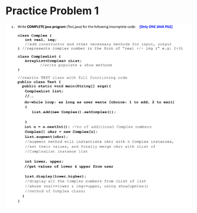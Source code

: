 # Practice Problem 1
![PPr1](https://github.com/SyedT1/OOP/blob/main/Varsity%20Lectures/Practice%20Problems%202/imgsrc/1.png)
